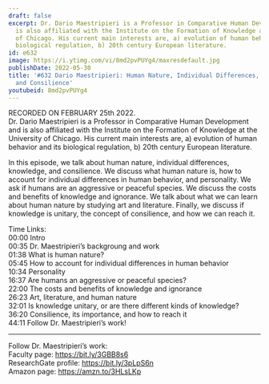 ```yaml
---
draft: false
excerpt: Dr. Dario Maestripieri is a Professor in Comparative Human Development and
  is also affiliated with the Institute on the Formation of Knowledge at the University
  of Chicago. His current main interests are, a) evolution of human behavior and its
  biological regulation, b) 20th century European literature.
id: e632
image: https://i.ytimg.com/vi/8md2pvPUYg4/maxresdefault.jpg
publishDate: 2022-05-30
title: '#632 Dario Maestripieri: Human Nature, Individual Differences, Knowledge,
  and Consilience'
youtubeid: 8md2pvPUYg4
---
```

RECORDED ON FEBRUARY 25th 2022.  
Dr. Dario Maestripieri is a Professor in Comparative Human Development and is also affiliated with the Institute on the Formation of Knowledge at the University of Chicago. His current main interests are, a) evolution of human behavior and its biological regulation, b) 20th century European literature.

In this episode, we talk about human nature, individual differences, knowledge, and consilience. We discuss what human nature is, how to account for individual differences in human behavior, and personality. We ask if humans are an aggressive or peaceful species. We discuss the costs and benefits of knowledge and ignorance. We talk about what we can learn about human nature by studying art and literature. Finally, we discuss if knowledge is unitary, the concept of consilience, and how we can reach it.

Time Links:  
00:00 Intro  
00:35  Dr. Maestripieri’s backgroung and work  
01:38  What is human nature?  
05:45  How to account for individual differences in human behavior  
10:34  Personality  
16:37  Are humans an aggressive or peaceful species?  
22:00  The costs and benefits of knowledge and ignorance  
26:23  Art, literature, and human nature  
32:01  Is knowledge unitary, or are there different kinds of knowledge?  
36:20  Consilience, its importance, and how to reach it  
44:11  Follow Dr. Maestripieri’s work!

---

Follow Dr. Maestripieri’s work:  
Faculty page: https://bit.ly/3GBB8s6  
ResearchGate profile: https://bit.ly/3pLpS6n  
Amazon page: https://amzn.to/3HLsLKp
